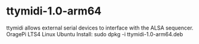 # ttymidi-1.0-arm64
ttymidi allows external serial devices to interface with the ALSA sequencer.
OragePi LTS4 Linux Ubuntu
Install:
sudo dpkg -i ttymidi-1.0-arm64.deb
